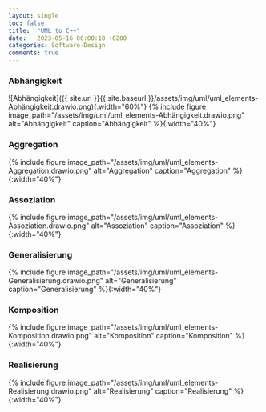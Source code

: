 ```yaml
---
layout: single
toc: false
title:  "UML to C++"
date:   2023-05-16 06:00:10 +0200
categories: Software-Design
comments: true
---
```


### Abhängigkeit

![Abhängigkeit]({{ site.url }}{{ site.baseurl }}/assets/img/uml/uml_elements-Abhängigkeit.drawio.png){:width="60%"}
{% include figure image_path="/assets/img/uml/uml_elements-Abhängigkeit.drawio.png" alt="Abhängigkeit" caption="Abhängigkeit" %}{:width="40%"}

### Aggregation
{% include figure image_path="/assets/img/uml/uml_elements-Aggregation.drawio.png" alt="Aggregation" caption="Aggregation" %}{:width="40%"}

### Assoziation
{% include figure image_path="/assets/img/uml/uml_elements-Assoziation.drawio.png" alt="Assoziation" caption="Assoziation" %}{:width="40%"}

### Generalisierung
{% include figure image_path="/assets/img/uml/uml_elements-Generalisierung.drawio.png" alt="Generalisierung" caption="Generalisierung" %}{:width="40%"}

### Komposition
{% include figure image_path="/assets/img/uml/uml_elements-Komposition.drawio.png" alt="Komposition" caption="Komposition" %}{:width="40%"}

### Realisierung
{% include figure image_path="/assets/img/uml/uml_elements-Realisierung.drawio.png" alt="Realisierung" caption="Realisierung" %}{:width="40%"}
